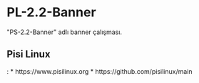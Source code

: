 # PL-2.2-Banner
"PS-2.2-Banner" adlı banner çalışması.
<h2>Pisi Linux</h2>: 
* https://www.pisilinux.org 
* https://github.com/pisilinux/main
